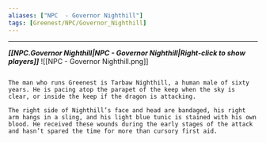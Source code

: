```yaml
---
aliases: ["NPC  - Governor Nighthill"]
tags: [Greenest/NPC/Governor_Nighthill]
---
```


----
***[[NPC.Governor Nighthill|NPC  - Governor Nighthill|Right-click to show players]]***
![[NPC - Governor Nighthill.png]]
```ad-npcdesc

The man who runs Greenest is Tarbaw Nighthill, a human male of sixty years. He is pacing atop the parapet of the keep when the sky is clear, or inside the keep if the dragon is attacking. 

The right side of Nighthill’s face and head are bandaged, his right arm hangs in a sling, and his light blue tunic is stained with his own blood. He received these wounds during the early stages of the attack and hasn’t spared the time for more than cursory first aid. 
```



